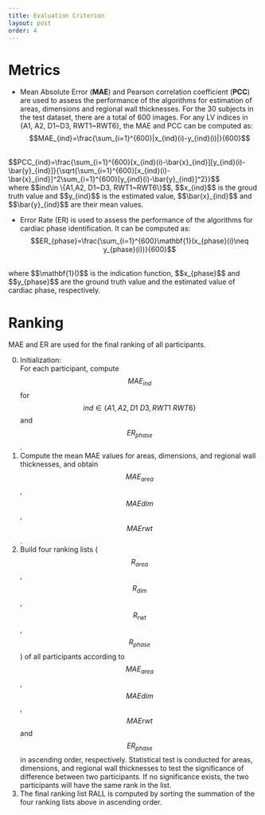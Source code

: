 ```yaml
---
title: Evaluation Criterion
layout: post
order: 4
---
```


# Metrics
* Mean Absolute Error (**MAE**) and Pearson correlation coefficient (**PCC**) are used to assess the performance of the algorithms for estimation of areas, dimensions and regional wall thicknesses. For the 30 subjects in the test dataset, there are a total of 600 images. For any LV indices in {A1, A2, D1~D3, RWT1~RWT6}, the MAE and PCC can be computed as:
$$MAE_{ind}=\frac{\sum_{i=1}^{600}|x_{ind}(i)-y_{ind}(i)|}{600}$$
<br/>
$$PCC_{ind}=\frac{\sum_{i=1}^{600}[x_{ind}(i)-\bar{x}_{ind}][y_{ind}(i)-\bar{y}_{ind}]}{\sqrt{\sum_{i=1}^{600}[x_{ind}(i)-\bar{x}_{ind}]^2\sum_{i=1}^{600}[y_{ind}(i)-\bar{y}_{ind}]^2}}$$
<br/>where $$ind\in \{A1,A2, D1~D3, RWT1~RWT6\}$$, $$x_{ind}$$ is the groud truth value and $$y_{ind}$$ is the estimated value, $$\bar{x}_{ind}$$ and $$\bar{y}_{ind}$$ are their mean values.

* Error Rate (ER) is used to assess the performance of the algorithms for cardiac phase identification. It can be computed as:
$$ER_{phase}=\frac{\sum_{i=1}^{600}\mathbf{1}(x_{phase}(i)\neq y_{phase}(i))}{600}$$
<br/>
where $$\mathbf{1}()$$ is the indication function, $$x_{phase}$$ and $$y_{phase}$$ are the ground truth value and the estimated value of cardiac phase, respectively.

# Ranking
MAE and ER are used for the final ranking of all participants.

0. Initialization: <br/> For each participant, compute $$MAE_{ind}$$ for $$ind\in \{A1,A2, D1~D3, RWT1~RWT6\}$$ and $$ER_{phase}$$.
1. Compute the mean MAE values for areas, dimensions, and regional wall thicknesses, and obtain $$MAE_{area}$$, $$MAE{dim}$$, $$MAE{rwt}$$.
2. Build four ranking lists ($$R_{area}$$, $$R_{dim}$$, $$R_{rwt}$$, $$R_{phase}$$) of all participants according to $$MAE_{area}$$, $$MAE{dim}$$, $$MAE{rwt}$$ and $$ER_{phase}$$ in ascending order, respectively. Statistical test is conducted for areas, dimensions, and regional wall thicknesses to test the significance of difference between two participants. If no significance exists, the two participants will have the same rank in the list.
3. The final ranking list RALL is computed by sorting the summation of the four ranking lists above in ascending order.